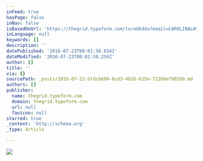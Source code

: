 ```yaml
---
inFeed: true
hasPage: false
inNav: false
isBasedOnUrl: 'https://thegrid.typeform.com/to/eGhdda?email=CAROLINALAVAGNINI@GMAIL.COM'
inLanguage: null
keywords: []
description: ''
datePublished: '2016-07-23T00:01:38.834Z'
dateModified: '2016-07-23T00:01:38.256Z'
author: []
title: ''
via: {}
sourcePath: _posts/2016-07-22-5fdcb890-8cd3-4b26-b15e-72266e790269.md
authors: []
publisher:
  name: thegrid.typeform.com
  domain: thegrid.typeform.com
  url: null
  favicon: null
starred: true
_context: 'http://schema.org'
_type: Article

---
```

![](https://d4z6dx8qrln4r.cloudfront.net/image-56e31773db5a7-default.gif)
